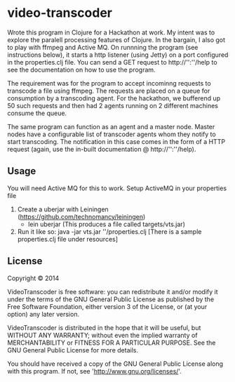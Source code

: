 # video-transcoder

Wrote this program in Clojure for a Hackathon at work. My intent was to explore the paralell processing features of Clojure. In the bargain, I also got to play with ffmpeg and Active MQ. On runnning the program (see instructions below), it starts a http listener (using Jetty) on a port configured in the properties.clj file. You can send a GET request to http://'<server-name>':'<port>'/help to see the documentation on how to use the program.

The requirement was for the program to accept incominng requests to transcode a file using ffmpeg. The requests are placed on a queue for consumption by a transcoding agent. For the hackathon, we bufferend up 50 such requests and then had 2 agents running on 2 different machines consume the queue.

The same program can function as an agent and a master node. Master nodes have a configurable list of transcoder agents whom they notify to start transcoding. The notification in this case comes in the form of a HTTP request (again, use the in-built documentation @ http://'<server-name>':'<port>'/help).


## Usage

You will need Active MQ for this to work. Setup ActiveMQ in your properties file

1. Create a uberjar with Leiningen (https://github.com/technomancy/leiningen)
   - lein uberjar (This produces a file called targets/vts.jar)
2. Run it like so:
   java -jar vts.jar '<your path to property file>'/properties.clj [There is a sample properties.clj file under resources]

## License

Copyright © 2014

VideoTranscoder is free software: you can redistribute it and/or modify
it under the terms of the GNU General Public License as published by
the Free Software Foundation, either version 3 of the License, or
(at your option) any later version.

VideoTranscoder is distributed in the hope that it will be useful,
but WITHOUT ANY WARRANTY; without even the implied warranty of
MERCHANTABILITY or FITNESS FOR A PARTICULAR PURPOSE.  See the
GNU General Public License for more details.

You should have received a copy of the GNU General Public License
along with this program.  If not, see '<http://www.gnu.org/licenses/>'.
